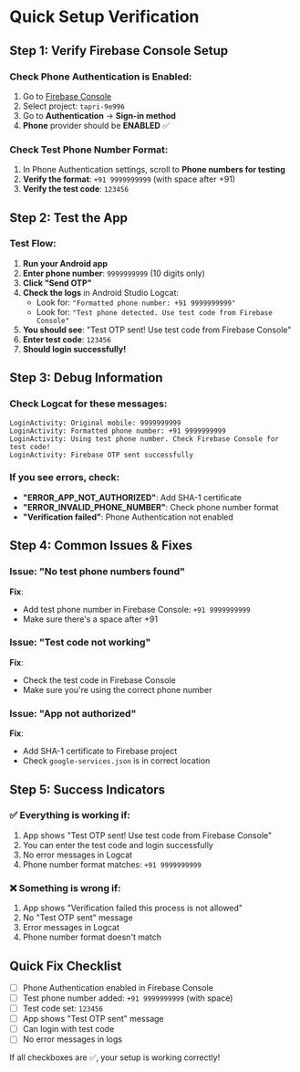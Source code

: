 # Quick Setup Verification

## Step 1: Verify Firebase Console Setup

### Check Phone Authentication is Enabled:
1. Go to [Firebase Console](https://console.firebase.google.com/)
2. Select project: `tapri-9e996`
3. Go to **Authentication** → **Sign-in method**
4. **Phone** provider should be **ENABLED** ✅

### Check Test Phone Number Format:
1. In Phone Authentication settings, scroll to **Phone numbers for testing**
2. **Verify the format**: `+91 9999999999` (with space after +91)
3. **Verify the test code**: `123456`

## Step 2: Test the App

### Test Flow:
1. **Run your Android app**
2. **Enter phone number**: `9999999999` (10 digits only)
3. **Click "Send OTP"**
4. **Check the logs** in Android Studio Logcat:
   - Look for: `"Formatted phone number: +91 9999999999"`
   - Look for: `"Test phone detected. Use test code from Firebase Console"`
5. **You should see**: "Test OTP sent! Use test code from Firebase Console"
6. **Enter test code**: `123456`
7. **Should login successfully!**

## Step 3: Debug Information

### Check Logcat for these messages:
```
LoginActivity: Original mobile: 9999999999
LoginActivity: Formatted phone number: +91 9999999999
LoginActivity: Using test phone number. Check Firebase Console for test code!
LoginActivity: Firebase OTP sent successfully
```

### If you see errors, check:
- **"ERROR_APP_NOT_AUTHORIZED"**: Add SHA-1 certificate
- **"ERROR_INVALID_PHONE_NUMBER"**: Check phone number format
- **"Verification failed"**: Phone Authentication not enabled

## Step 4: Common Issues & Fixes

### Issue: "No test phone numbers found"
**Fix**: 
- Add test phone number in Firebase Console: `+91 9999999999`
- Make sure there's a space after +91

### Issue: "Test code not working"
**Fix**:
- Check the test code in Firebase Console
- Make sure you're using the correct phone number

### Issue: "App not authorized"
**Fix**:
- Add SHA-1 certificate to Firebase project
- Check `google-services.json` is in correct location

## Step 5: Success Indicators

### ✅ Everything is working if:
1. App shows "Test OTP sent! Use test code from Firebase Console"
2. You can enter the test code and login successfully
3. No error messages in Logcat
4. Phone number format matches: `+91 9999999999`

### ❌ Something is wrong if:
1. App shows "Verification failed this process is not allowed"
2. No "Test OTP sent" message
3. Error messages in Logcat
4. Phone number format doesn't match

## Quick Fix Checklist

- [ ] Phone Authentication enabled in Firebase Console
- [ ] Test phone number added: `+91 9999999999` (with space)
- [ ] Test code set: `123456`
- [ ] App shows "Test OTP sent" message
- [ ] Can login with test code
- [ ] No error messages in logs

If all checkboxes are ✅, your setup is working correctly!